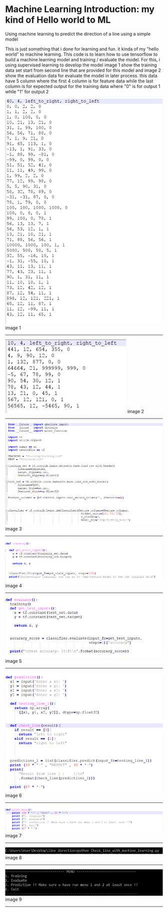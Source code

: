 # Machine Learning Introduction: my kind of Hello world to ML
Using machine learning to predict the direction of a line using a simple model

This is just something that i done for learning and fun.
it kinda of my "hello world" to machine learning.
This code is to learn how to use tensorflow to build a machine learning model
and training / evaluate the model.
For this, i using supervised learning to develop the model
image 1 show the training data set start from second line that are provided for this model and image 2
show the evaluation data for evaluate the model in later process.
this data have 5 column where the first 4 column is for feature data while the last column is for 
expected output for the training data where "0" is for output 1 while "1" for output 2

<img src="screenshot/training.PNG" data-canonical-src="screenshot/Capture.PNG"  />
image 1

---

<img src="screenshot/evaluate.PNG" data-canonical-src="screenshot/Capture.PNG"  />
image 2

---

<img src="screenshot/model.PNG" data-canonical-src="screenshot/Capture.PNG"  />
image 3

---

<img src="screenshot/train_model.PNG" data-canonical-src="screenshot/Capture.PNG"  />
image 4

---

<img src="screenshot/evaluate_model.PNG" data-canonical-src="screenshot/Capture.PNG"  />
image 5

---

<img src="screenshot/prediction.PNG" data-canonical-src="screenshot/Capture.PNG"  />
image 6

---

<img src="screenshot/menu.PNG" data-canonical-src="screenshot/Capture.PNG"  />
image 7

---

<img src="screenshot/start.PNG" data-canonical-src="screenshot/Capture.PNG"  />
image 8

---

<img src="screenshot/menu2.PNG" data-canonical-src="screenshot/Capture.PNG"  />
image 9

---

